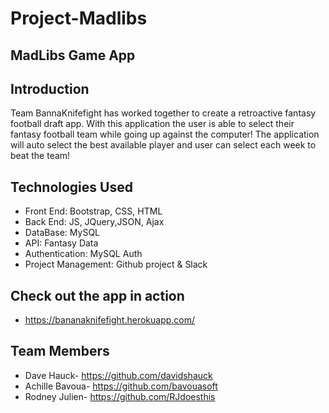 # Project-Madlibs
## MadLibs Game App

## Introduction

Team BannaKnifefight has worked together to create a retroactive fantasy football draft app. With this application the user is able to select their fantasy football team while going up against the computer! The application will auto select the best available player and user can select each week to beat the team! 

## Technologies Used

- Front End: Bootstrap, CSS, HTML
- Back End: JS, JQuery,JSON, Ajax
- DataBase: MySQL
- API: Fantasy Data
- Authentication: MySQL Auth
- Project Management: Github project & Slack

## Check out the app in action

-  https://bananaknifefight.herokuapp.com/

## Team Members
- Dave Hauck- https://github.com/davidshauck
- Achille Bavoua- https://github.com/bavouasoft
- Rodney Julien- https://github.com/RJdoesthis

